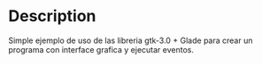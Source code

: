Description
============

Simple ejemplo de uso de las libreria gtk-3.0 + Glade para crear un programa con interface grafica y ejecutar eventos.

